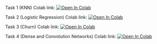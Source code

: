 Task 1 (KNN) Colab link: [![Open In Colab](https://colab.research.google.com/assets/colab-badge.svg)](http://colab.research.google.com/github/Shaorrran/dls-stuff/blob/master/task1/[homework]knn.ipynb)

Task 2 (Logistic Regression) Colab link: [![Open In Colab](https://colab.research.google.com/assets/colab-badge.svg)](http://colab.research.google.com/github/Shaorrran/dls-stuff/blob/master/task2/[homework]linear_models_fall_2021.ipynb)

Task 3 (Churn) Colab link: [![Open In Colab](https://colab.research.google.com/assets/colab-badge.svg)](http://colab.research.google.com/github/Shaorrran/dls-stuff/blob/master/task3/churn.ipynb)

Task 4 (Dense and Convolution Networks) Colab link: [![Open In Colab](https://colab.research.google.com/assets/colab-badge.svg)](https://github.com/Shaorrran/dls-stuff/blob/master/task4/%5Bhomework%5Ddense_and_convolutional_nn.ipynb)